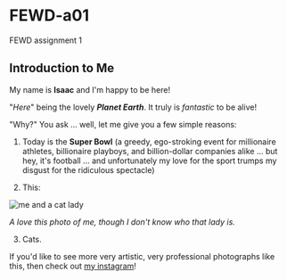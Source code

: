 # FEWD-a01
FEWD assignment 1

## Introduction to Me
My name is **Isaac** and I'm happy to be here!

"*Here*" being the lovely _**Planet Earth**_. It truly is *fantastic* to be alive!

"Why?" You ask ... well, let me give you a few simple reasons:

1. Today is the __Super Bowl__ (a greedy, ego-stroking event for millionaire athletes, billionaire playboys, and billion-dollar companies alike ... but hey, it's football ... and unfortunately my love for the sport trumps my disgust for the ridiculous spectacle)

2. This:

![me and a cat lady](https://scontent-dfw5-1.cdninstagram.com/vp/6db830b6ec81e42edf8c1f5706f1d01e/5CF9F819/t51.2885-15/e15/12346022_1684837825106772_1208830978_n.jpg?_nc_ht=scontent-dfw5-1.cdninstagram.com)

_A love this photo of me, though I don't know who that lady is._

3. Cats.


If you'd like to see more very artistic, very professional photographs like this, then check out [my instagram](https://www.instagram.com/imasicampo/)!
